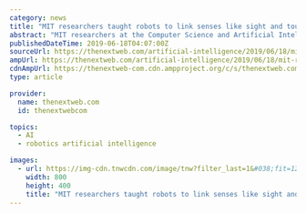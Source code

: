 ```yaml
---
category: news
title: "MIT researchers taught robots to link senses like sight and touch"
abstract: "MIT researchers at the Computer Science and Artificial Intelligence Lab (CSAIL) have created a predictive AI that allows robots to link multiple senses in much the same way humans do. “While our sense of touch gives us a channel to feel the physical ..."
publishedDateTime: 2019-06-18T04:07:00Z
sourceUrl: https://thenextweb.com/artificial-intelligence/2019/06/18/mit-researchers-taught-robots-to-link-senses-like-sight-and-touch/
ampUrl: https://thenextweb.com/artificial-intelligence/2019/06/18/mit-researchers-taught-robots-to-link-senses-like-sight-and-touch/amp/
cdnAmpUrl: https://thenextweb-com.cdn.ampproject.org/c/s/thenextweb.com/artificial-intelligence/2019/06/18/mit-researchers-taught-robots-to-link-senses-like-sight-and-touch/amp/
type: article

provider:
  name: thenextweb.com
  id: thenextwebcom

topics:
  - AI
  - robotics artificial intelligence

images:
  - url: https://img-cdn.tnwcdn.com/image/tnw?filter_last=1&#038;fit=1280%2C640&#038;url=https%3A%2F%2Fcdn0.tnwcdn.com%2Fwp-content%2Fblogs.dir%2F1%2Ffiles%2F2018%2F12%2Frobot_teddybear.jpg&#038;signature=ea78d3100a8c104414e1a1f95d87bca2
    width: 800
    height: 400
    title: "MIT researchers taught robots to link senses like sight and touch"
---
```

